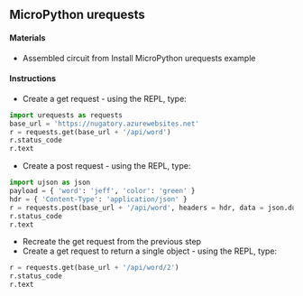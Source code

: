 ## MicroPython urequests

#### Materials
 - Assembled circuit from Install MicroPython urequests example

#### Instructions
 - Create a get request - using the REPL, type:
```Python
import urequests as requests
base_url = 'https://nugatory.azurewebsites.net'
r = requests.get(base_url + '/api/word')
r.status_code
r.text
```
 - Create a post request - using the REPL, type:
```Python
import ujson as json
payload = { 'word': 'jeff', 'color': 'green' }
hdr = { 'Content-Type': 'application/json' }
r = requests.post(base_url + '/api/word', headers = hdr, data = json.dumps(payload))
r.status_code
r.text
```
 - Recreate the get request from the previous step
 - Create a get request to return a single object - using the REPL, type:
```Python
r = requests.get(base_url + '/api/word/2')
r.status_code
r.text
```
